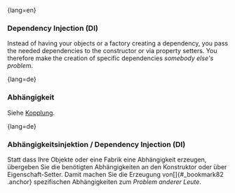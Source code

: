 {lang=en}
### Dependency Injection (DI)

Instead of having your objects or a factory creating a dependency,
you pass the needed dependencies to the constructor or via property setters.
You therefore make the creation of specific dependencies _somebody else's problem_.

{lang=de}
### Abhängigkeit

Siehe [Kopplung](#_bookmark78).

{lang=de}
### Abhängigkeitsinjektion / Dependency Injection (DI)

Statt dass Ihre Objekte oder eine Fabrik eine Abhängigkeit erzeugen,
übergeben Sie die benötigten Abhängigkeiten an den Konstruktor oder
über Eigenschaft-Setter. Damit machen Sie die Erzeugung
von[]{#_bookmark82 .anchor} spezifischen Abhängigkeiten zum *Problem
anderer Leute*.

